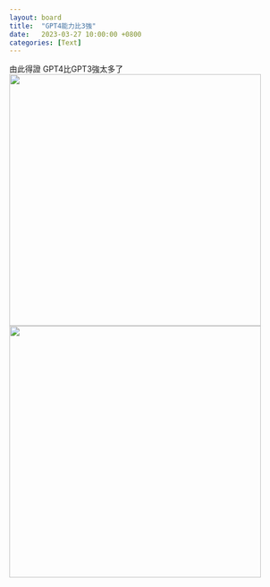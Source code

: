 ```yaml
---
layout: board
title:  "GPT4能力比3強"
date:   2023-03-27 10:00:00 +0800
categories: [Text]
---
```


由此得證  GPT4比GPT3強太多了  
<img src="./2023-03-27-GPT3.jpg" width="450">  
<img src="./2023-03-27-GPT4.jpg" width="450">  

